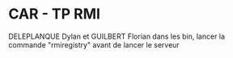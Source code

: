 # CAR - TP RMI
DELEPLANQUE Dylan et GUILBERT Florian
dans les bin, lancer la commande "rmiregistry" avant de lancer le serveur
